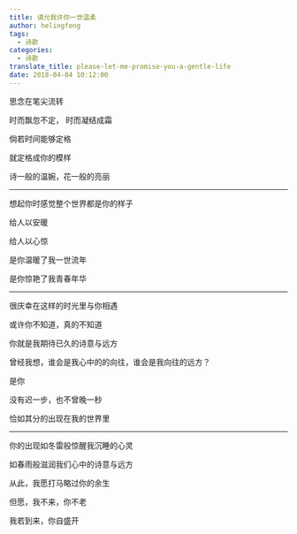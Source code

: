 ```yaml
---
title: 请允我许你一世温柔
author: helingfeng
tags:
  - 诗歌
categories:
  - 诗歌
translate_title: please-let-me-promise-you-a-gentle-life
date: 2018-04-04 10:12:00
---
```

思念在笔尖流转

时而飘忽不定， 时而凝结成霜

倘若时间能够定格

就定格成你的模样

诗一般的温婉，花一般的亮丽

---


想起你时感觉整个世界都是你的样子

给人以安暖

给人以心惊

是你温暖了我一世流年

是你惊艳了我青春年华

---

很庆幸在这样的时光里与你相遇

或许你不知道，真的不知道

你就是我期待已久的诗意与远方

曾经我想，谁会是我心中的的向往，谁会是我向往的远方？

是你

没有迟一步，也不曾晚一秒

恰如其分的出现在我的世界里

---

你的出现如冬雷般惊醒我沉睡的心灵

如春雨般滋润我们心中的诗意与远方

从此，我愿打马略过你的余生

但愿，我不来，你不老

我若到来，你自盛开